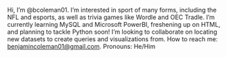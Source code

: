 Hi, I’m @bcoleman01.
I’m interested in sport of many forms, including the NFL and esports, as well as trivia games like Wordle and OEC Tradle.
I’m currently learning MySQL and Microsoft PowerBI, freshening up on HTML, and planning to tackle Python soon!
I’m looking to collaborate on locating new datasets to create queries and visualizations from.
How to reach me: benjamincoleman01@gmail.com.
Pronouns: He/Him

<!---
bcoleman01/bcoleman01 is a ✨ special ✨ repository because its `README.md` (this file) appears on your GitHub profile.
You can click the Preview link to take a look at your changes.
--->
